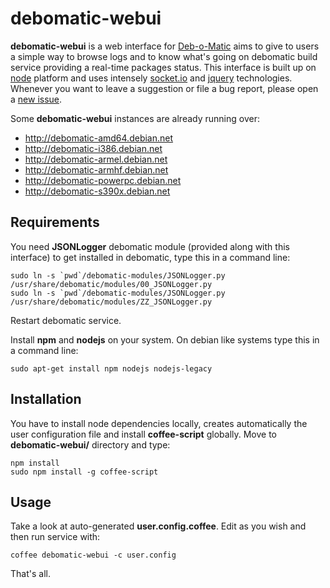 debomatic-webui
===============

**debomatic-webui** is a web interface for [Deb-o-Matic](https://launchpad.net/debomatic) aims to give to users a simple way to browse logs and to know what's going on debomatic build service providing a real-time packages status.
This interface is built up on [node](http://nodejs.org/) platform and uses intensely [socket.io](http://socket.io/) and [jquery](http://jquery.com/) technologies.
Whenever you want to leave a suggestion or file a bug report, please open a [new issue](https://github.com/LeoIannacone/debomatic-webui/issues).

Some **debomatic-webui** instances are already running over:
 * http://debomatic-amd64.debian.net
 * http://debomatic-i386.debian.net
 * http://debomatic-armel.debian.net
 * http://debomatic-armhf.debian.net
 * http://debomatic-powerpc.debian.net
 * http://debomatic-s390x.debian.net

## Requirements

You need **JSONLogger** debomatic module (provided along with this interface) to get installed in debomatic, type this in a command line:
```
sudo ln -s `pwd`/debomatic-modules/JSONLogger.py /usr/share/debomatic/modules/00_JSONLogger.py
sudo ln -s `pwd`/debomatic-modules/JSONLogger.py /usr/share/debomatic/modules/ZZ_JSONLogger.py
```
Restart debomatic service.


Install **npm** and **nodejs** on your system. On debian like systems type this in a command line:
```
sudo apt-get install npm nodejs nodejs-legacy
```

## Installation

You have to install node dependencies locally, creates automatically the user configuration file and install **coffee-script** globally. Move to **debomatic-webui/** directory and type:
```
npm install
sudo npm install -g coffee-script
```


## Usage

Take a look at auto-generated **user.config.coffee**.  Edit as you wish and then run service with:
```
coffee debomatic-webui -c user.config
```

That's all.
